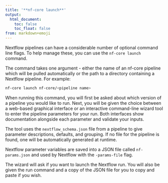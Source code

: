 ```yaml
---
title: '**nf-core launch**'
output:
  html_document:
    toc: false
    toc_float: false
from: markdown+emoji
---
```


Nextflow pipelines can have a considerable number of optional command line flags. To help manage these, you can use the `nf-core launch` command.

The command takes one argument - either the name of an nf-core pipeline which will be pulled automatically or the path to a directory containing a Nextflow pipeline. For example:

```bash
nf-core launch nf-core/<pipeline name>
```

When running this command, you will first be asked about which version of a pipeline you would like to run. Next, you will be given the choice between a web-based graphical interface or an interactive command-line wizard tool to enter the pipeline parameters for your run. Both interfaces show documentation alongside each parameter and validate your inputs.

The tool uses the `nextflow_schema.json` file from a pipeline to give parameter descriptions, defaults, and grouping. If no file for the pipeline is found, one will be automatically generated at runtime.

Nextflow parameter variables are saved into a JSON file called `nf-params.json` and used by Nextflow with the `-params-file` flag.

The wizard will ask if you want to launch the Nextflow run. You will also be given the run command and a copy of the JSON file for you to copy and paste if you wish.
